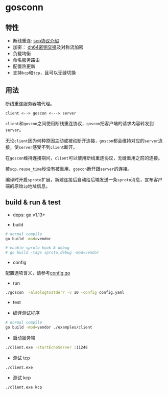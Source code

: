 # gosconn

## 特性
* 断线重连: [scp协议介绍](https://github.com/ejoy/goscon/blob/master/protocol.md)
* 加密： [dh64密钥交换](https://en.wikipedia.org/wiki/Diffie%E2%80%93Hellman_key_exchange)及对称流加密
* 负载均衡
* 命名服务路由
* 配置热更新
* 支持`kcp`和`tcp`，且可以无缝切换

## 用法

断线重连服务器端代理。

```
client <--> goscon <---> server
```

`client`和`goscon`之间使用断线重连协议，`goscon`把客户端的请求内容转发到`server`。

无论`client`因为何种原因主动或被动断开连接，`goscon`都会维持对应的`server`连接，使`server`感受不到`client`断开。

在`goscon`维持连接期间，`client`可以使用断线重连协议，无缝重用之前的连接。

若`scp.reuse_time`秒没有被重用，`goscon`断开跟`server`的连接。

编译时开启`sproto`扩展，新建连接后自动给后端发送一条`sproto`消息，宣布客户端的原始`ip`地址信息。

## build & run & test

* deps: go v1.13+

* build
```bash
# normal compile
go build -mod=vendor

# enable sproto hook & debug
# go build -tags sproto,debug -mod=vendor

```

* config

配置选项含义，请参考[config.go](https://github.com/ejoy/goscon/blob/master/config.go)

* run
```bash
./goscon  -alsologtostderr -v 10 -config config.yaml
```

* test

- 编译测试程序

```bash
# normal compile
go build -mod=vendor ./examples/client
```

- 启动服务端

```bash
./client.exe -startEchoServer :11248
```

- 测试 tcp

```
./client.exe
```

- 测试 kcp

```
./client.exe kcp
```
